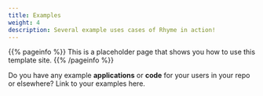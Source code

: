 ```yaml
---
title: Examples
weight: 4
description: Several example uses cases of Rhyme in action!
---
```


{{% pageinfo %}}
This is a placeholder page that shows you how to use this template site.
{{% /pageinfo %}}

Do you have any example **applications** or **code** for your users in your repo
or elsewhere? Link to your examples here.
